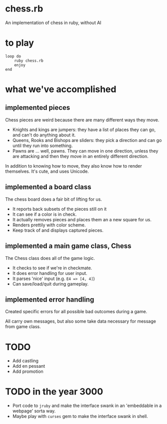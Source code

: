 # chess.rb

An implementation of chess in ruby, without AI

# to play

    loop do
        ruby chess.rb
        enjoy
    end

# what we've accomplished

## implemented pieces

Chess pieces are weird because there are many different ways they move.

- Knights and kings are jumpers: they have a list of places they can go, and can't do anything about it.
- Queens, Rooks and Bishops are sliders: they pick a direction and can go until they run into something.
- Pawns are ... well, pawns.  They can move in one direction, unless they are attacking and then they move in an entirely different direction. 

In addition to knowing how to move, they also know how to render themselves.  It's cute, and uses Unicode.

## implemented a board class

The chess board does a fair bit of lifting for us. 

- It reports back subsets of the pieces still on it
- It can see if a color is in check.
- It actually removes pieces and places them an a new square for us.
- Renders prettily with color scheme.
- Keep track of and displays captured pieces.

## implemented a main game class, Chess

The Chess class does all of the game logic.

- It checks to see if we're in checkmate.
- It does error handling for user input.
- It parses 'nice' input (e.g. `E4 => [4, 4]`) 
- Can save/load/quit during gameplay.

## implemented error handling

Created specific errors for all possible bad outcomes during a game.  

All carry own messages, but also some take data necessary for message from game class.

# TODO

- Add castling
- Add en pessant
- Add promotion

# TODO in the year 3000

- Port code to `jruby` and make the interface swank in an 'embeddable in a webpage' sorta way.
- Maybe play with `curses` gem to make the interface swank in shell.